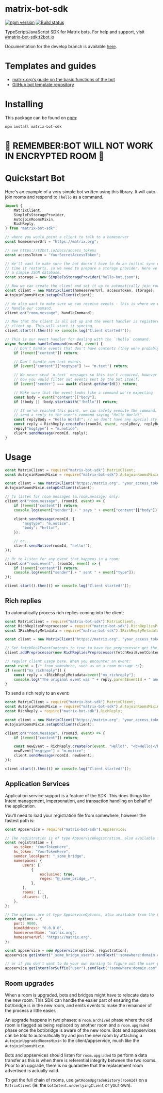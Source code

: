 # matrix-bot-sdk

[![npm version](https://badge.fury.io/js/matrix-bot-sdk.svg)](https://www.npmjs.com/package/matrix-bot-sdk)
[![Build status](https://badge.buildkite.com/ccaf93af1d4570b64fcb62b25aa708813584c4990787688037.svg)](https://buildkite.com/t2bot/matrix-bot-sdk)

TypeScript/JavaScript SDK for Matrix bots. For help and support, visit [#matrix-bot-sdk:t2bot.io](https://matrix.to/#/#matrix-bot-sdk:t2bot.io)

Documentation for the develop branch is available [here](https://turt2live.github.io/matrix-bot-sdk/index.html).

# Templates and guides

* [matrix.org's guide on the basic functions of the bot](https://matrix.org/docs/guides/usage-of-matrix-bot-sdk)
* [GitHub bot template repository](https://github.com/turt2live/matrix-bot-sdk-bot-template)

# Installing

This package can be found on [npm](https://www.npmjs.com):
```
npm install matrix-bot-sdk
```
# 🚫 REMEMBER:BOT WILL NOT WORK IN ENCRYPTED ROOM 🚫

# Quickstart Bot

Here's an example of a very simple bot written using this library. It will auto-join rooms and respond to `!hello` as a command.

```typescript
import {
    MatrixClient,
    SimpleFsStorageProvider,
    AutojoinRoomsMixin,
    RichReply,
} from "matrix-bot-sdk";

// where you would point a client to talk to a homeserver
const homeserverUrl = "https://matrix.org";

// see https://t2bot.io/docs/access_tokens
const accessToken = "YourSecretAccessToken";

// We'll want to make sure the bot doesn't have to do an initial sync every
// time it restarts, so we need to prepare a storage provider. Here we use
// a simple JSON database.
const storage = new SimpleFsStorageProvider("hello-bot.json");

// Now we can create the client and set it up to automatically join rooms.
const client = new MatrixClient(homeserverUrl, accessToken, storage);
AutojoinRoomsMixin.setupOnClient(client);

// We also want to make sure we can receive events - this is where we will
// handle our command.
client.on("room.message", handleCommand);

// Now that the client is all set up and the event handler is registered, start the
// client up. This will start it syncing.
client.start().then(() => console.log("Client started!"));

// This is our event handler for dealing with the `!hello` command.
async function handleCommand(roomId, event) {
    // Don't handle events that don't have contents (they were probably redacted)
    if (!event["content"]) return;

    // Don't handle non-text events
    if (event["content"]["msgtype"] !== "m.text") return;

    // We never send `m.text` messages so this isn't required, however this is
    // how you would filter out events sent by the bot itself.
    if (event["sender"] === await client.getUserId()) return;

    // Make sure that the event looks like a command we're expecting
    const body = event["content"]["body"];
    if (!body || !body.startsWith("!hello")) return;

    // If we've reached this point, we can safely execute the command. We'll
    // send a reply to the user's command saying "Hello World!".
    const replyBody = "Hello World!"; // we don't have any special styling to do.
    const reply = RichReply.createFor(roomId, event, replyBody, replyBody);
    reply["msgtype"] = "m.notice";
    client.sendMessage(roomId, reply);
}
```

# Usage

```typescript
const MatrixClient = require("matrix-bot-sdk").MatrixClient;
const AutojoinRoomsMixin = require("matrix-bot-sdk").AutojoinRoomsMixin;

const client = new MatrixClient("https://matrix.org", "your_access_token_here");
AutojoinRoomsMixin.setupOnClient(client);

// To listen for room messages (m.room.message) only:
client.on("room.message", (roomId, event) => {
    if (!event["content"]) return;
    console.log(event["sender"] + " says " + event["content"]["body"]);

    client.sendMessage(roomId, {
        "msgtype": "m.notice",
        "body": "hello!",
    });

    // or...
    client.sendNotice(roomId, "hello!");
});

// Or to listen for any event that happens in a room:
client.on("room.event", (roomId, event) => {
    if (!event["content"]) return;
    console.log(event["sender"] + " sent " + event["type"]);
});

client.start().then(() => console.log("Client started!"));
```

## Rich replies

To automatically process rich replies coming into the client:
```typescript
const MatrixClient = require("matrix-bot-sdk").MatrixClient;
const RichRepliesPreprocessor = require("matrix-bot-sdk").RichRepliesPreprocessor;
const IRichReplyMetadata = require("matrix-bot-sdk").IRichReplyMetadata;

const client = new MatrixClient("https://matrix.org", "your_access_token_here");

// Set fetchRealEventContents to true to have the preprocessor get the real event
client.addPreprocessor(new RichRepliesPreprocessor(fetchRealEventContents: false));

// regular client usage here. When you encounter an event:
const event = {/* from somewhere, such as on a room message */};
if (event["mx_richreply"]) {
    const reply = <IRichReplyMetadata>event["mx_richreply"];
    console.log("The original event was " + reply.parentEventId + " and the text was " + reply.fallbackPlainBody);
}
```

To send a rich reply to an event:
```typescript
const MatrixClient = require("matrix-bot-sdk").MatrixClient;
const AutojoinRoomsMixin = require("matrix-bot-sdk").AutojoinRoomsMixin;
const RichReply = require("matrix-bot-sdk").RichReply;

const client = new MatrixClient("https://matrix.org", "your_access_token_here");
AutojoinRoomsMixin.setupOnClient(client);

client.on("room.message", (roomId, event) => {
    if (!event["content"]) return;

    const newEvent = RichReply.createFor(event, "Hello!", "<b>Hello!</b>");
    newEvent["msgtype"] = "m.notice";
    client.sendMessage(roomId, newEvent);
});

client.start().then(() => console.log("Client started!"));
```


## Application Services

Application service support is a feature of the SDK. This does things like Intent management, impersonation, and transaction handling on behalf of the application.

You'll need to load your registration file from somewhere, however the fastest path is:

```javascript
const Appservice = require("matrix-bot-sdk").Appservice;

// The registration is of type AppserviceRegistration, also available from the matrix-bot-sdk
const registration = {
    as_token: "YourTokenHere",
    hs_token: "YourTokenHere",
    sender_localpart: "_some_bridge",
    namespaces: {
        users: [
            {
                exclusive: true,
                regex: "@_some_bridge_.*",
            },
        ],
        rooms: [],
        aliases: [],
    },
};

// The options are of type AppserviceOptions, also available from the matrix-bot-sdk
const options = {
    port: 9000,
    bindAddress: "0.0.0.0",
    homeserverName: "matrix.org",
    homeserverUrl: "https://matrix.org",
};

const appservice = new Appservice(options, registration);
appservice.getIntent("_some_bridge_user").sendText("!somewhere:domain.com", "Hello world!");

// or if you don't want to do your own parsing to figure out the user prefix:
appservice.getIntentForSuffix("user").sendText("!somewhere:domain.com", "Hello world!");
```


## Room upgrades

When a room is upgraded, bots and bridges might have to relocate data to the new room. This SDK can handle the easier part of ensuring the bot/bridge is in the new room, and emits events to make the remainder of the process a little easier.

An upgrade happens in two phases: a `room.archived` phase where the old room is flagged as being replaced by another room and a `room.upgraded` phase once the bot/bridge is aware of the new room. Bots and appservices can be told to automatically try and join the new room by attaching a `AutojoinUpgradedRoomsMixin` to the client/appservice, much like the `AutojoinRoomsMixin`.

Bots and appservices should listen for `room.upgraded` to perform a data transfer as this is when there is referential integrity between the two rooms. Prior to an upgrade, there is no guarantee that the replacement room advertised is actually valid.

To get the full chain of rooms, use `getRoomUpgradeHistory(roomId)` on a `MatrixClient` (ie: the `botIntent.underlyingClient` or your own).
